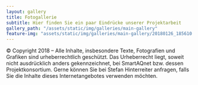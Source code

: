 ```yaml
---
layout: gallery
title: Fotogallerie
subtitle: Hier finden Sie ein paar Eindrücke unserer Projektarbeit
gallery_path: "/assets/static/img/galleries/main-gallery"
feature-img: "assets/static/img/galleries/main-gallery/20180126_185610.jpg"
---
```


© Copyright 2018 – Alle Inhalte, insbesondere Texte, Fotografien und Grafiken sind urheberrechtlich geschützt.  Das Urheberrecht liegt, soweit nicht ausdrücklich anders gekennzeichnet, bei SmartAQnet bzw. dessen Projektkonsortium. Gerne können Sie bei Stefan Hinterreiter anfragen, falls Sie die Inhalte dieses Internetangebotes verwenden möchten.